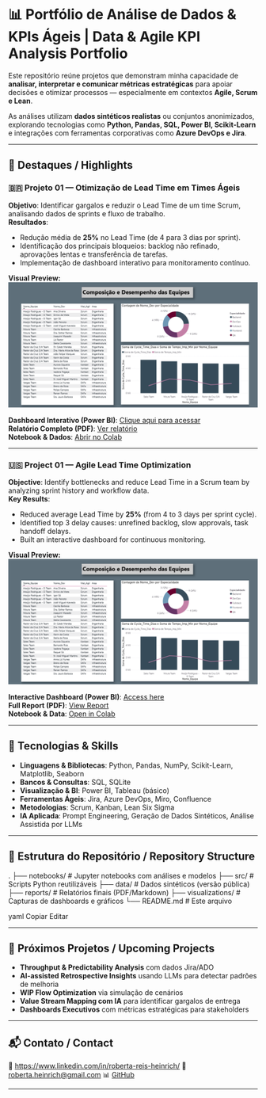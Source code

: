 # 📊 Portfólio de Análise de Dados & KPIs Ágeis | Data & Agile KPI Analysis Portfolio

Este repositório reúne projetos que demonstram minha capacidade de **analisar, interpretar e comunicar métricas estratégicas** para apoiar decisões e otimizar processos — especialmente em contextos **Agile, Scrum e Lean**.

As análises utilizam **dados sintéticos realistas** ou conjuntos anonimizados, explorando tecnologias como **Python, Pandas, SQL, Power BI, Scikit-Learn** e integrações com ferramentas corporativas como **Azure DevOps e Jira**.

---

## 🚀 Destaques / Highlights

### 🇧🇷 Projeto 01 — Otimização de Lead Time em Times Ágeis  
**Objetivo**: Identificar gargalos e reduzir o Lead Time de um time Scrum, analisando dados de sprints e fluxo de trabalho.  
**Resultados**:
- Redução média de **25%** no Lead Time (de 4 para 3 dias por sprint).
- Identificação dos principais bloqueios: backlog não refinado, aprovações lentas e transferência de tarefas.
- Implementação de dashboard interativo para monitoramento contínuo.

**Visual Preview:**  
![Dashboard Lead Time](visualizations/dashboard_preview.png)

**Dashboard Interativo (Power BI)**: [Clique aqui para acessar](https://app.powerbi.com/groups/a810e3dc-87a8-4454-98de-1471784e8220/reports/5d0b0c9a-0657-40f7-ac9d-1d619cb93f95/3242db189250edbcdd2b?ctid=2bf9935a-f022-47dd-94d7-98f39af6f562&experience=power-bi)  
**Relatório Completo (PDF)**: [Ver relatório](https://drive.google.com/file/d/1HwN4XlrBTPJOB85ZLr0LFgG1VxZZf_tR/view?usp=sharing)  
**Notebook & Dados**: [Abrir no Colab](https://colab.research.google.com/drive/1Fpk0DgE2_ftaCGr1UUokESuiXLNoR2g2?authuser=2#scrollTo=kF4DnYE6Wwad)

---

### 🇺🇸 Project 01 — Agile Lead Time Optimization  
**Objective**: Identify bottlenecks and reduce Lead Time in a Scrum team by analyzing sprint history and workflow data.  
**Key Results**:
- Reduced average Lead Time by **25%** (from 4 to 3 days per sprint cycle).
- Identified top 3 delay causes: unrefined backlog, slow approvals, task handoff delays.
- Built an interactive dashboard for continuous monitoring.

**Visual Preview:**  
![Dashboard Lead Time](visualizations/dashboard_preview.png)

**Interactive Dashboard (Power BI)**: [Access here](https://app.powerbi.com/groups/a810e3dc-87a8-4454-98de-1471784e8220/reports/5d0b0c9a-0657-40f7-ac9d-1d619cb93f95/3242db189250edbcdd2b?ctid=2bf9935a-f022-47dd-94d7-98f39af6f562&experience=power-bi)  
**Full Report (PDF)**: [View Report](https://drive.google.com/file/d/1HwN4XlrBTPJOB85ZLr0LFgG1VxZZf_tR/view?usp=sharing)  
**Notebook & Data**: [Open in Colab](https://colab.research.google.com/drive/1Fpk0DgE2_ftaCGr1UUokESuiXLNoR2g2?authuser=2#scrollTo=kF4DnYE6Wwad)

---

## 📌 Tecnologias & Skills
- **Linguagens & Bibliotecas**: Python, Pandas, NumPy, Scikit-Learn, Matplotlib, Seaborn
- **Bancos & Consultas**: SQL, SQLite
- **Visualização & BI**: Power BI, Tableau (básico)
- **Ferramentas Ágeis**: Jira, Azure DevOps, Miro, Confluence
- **Metodologias**: Scrum, Kanban, Lean Six Sigma
- **IA Aplicada**: Prompt Engineering, Geração de Dados Sintéticos, Análise Assistida por LLMs

---

## 📂 Estrutura do Repositório / Repository Structure
.
├── notebooks/ # Jupyter notebooks com análises e modelos
├── src/ # Scripts Python reutilizáveis
├── data/ # Dados sintéticos (versão pública)
├── reports/ # Relatórios finais (PDF/Markdown)
├── visualizations/ # Capturas de dashboards e gráficos
└── README.md # Este arquivo

yaml
Copiar
Editar

---

## 🎯 Próximos Projetos / Upcoming Projects
- **Throughput & Predictability Analysis** com dados Jira/ADO
- **AI-assisted Retrospective Insights** usando LLMs para detectar padrões de melhoria
- **WIP Flow Optimization** via simulação de cenários
- **Value Stream Mapping com IA** para identificar gargalos de entrega
- **Dashboards Executivos** com métricas estratégicas para stakeholders

---

## 📬 Contato / Contact
💼 https://www.linkedin.com/in/roberta-reis-heinrich/
📧 roberta.heinrich@gmail.com
📊 [GitHub](https://github.com/RobertaRH)

---
